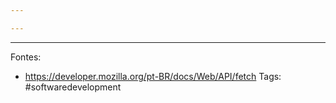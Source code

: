 ```yaml
---

---
```

---
Fontes:
- https://developer.mozilla.org/pt-BR/docs/Web/API/fetch
Tags: #softwaredevelopment 